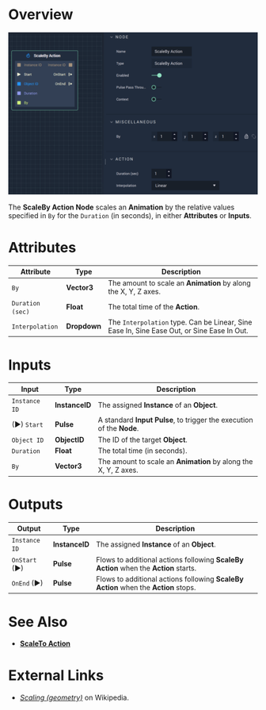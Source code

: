 # Overview

![The ScaleBy Action Node.](../../.gitbook/assets/scalebyaction.png)

The **ScaleBy Action Node** scales an **Animation** by the relative values specified in `By` for the `Duration` (in seconds), in either **Attributes** or **Inputs**.

# Attributes

|Attribute|Type|Description|
|---|---|---|
|`By`|**Vector3**| The amount to scale an **Animation** by along the X, Y, Z axes.|
|`Duration (sec)`|**Float**|The total time of the **Action**.|
|`Interpolation`|**Dropdown**|The `Interpolation` type. Can be Linear, Sine Ease In, Sine Ease Out, or Sine Ease In Out.|

# Inputs

|Input|Type|Description|
|---|---|---|
|`Instance ID`| **InstanceID** | The assigned **Instance** of an **Object**.|
|(►) `Start`|**Pulse**|A standard **Input Pulse**, to trigger the execution of the **Node**.|
|`Object ID`|**ObjectID**|The ID of the target **Object**.|
|`Duration`|**Float**|The total time (in seconds).|
|`By`|**Vector3**| The amount to scale an **Animation** by along the X, Y, Z axes.|

# Outputs

|Output|Type|Description|
|---|---|---|
|`Instance ID`|**InstanceID**|The assigned **Instance** of an **Object**.|
|`OnStart` (►)|**Pulse**|Flows to additional actions following **ScaleBy Action** when the **Action** starts.|
|`OnEnd` (►)|**Pulse**|Flows to additional actions following **ScaleBy Action** when the **Action** stops.|


# See Also

* [**ScaleTo Action**](scaletoaction.md)

# External Links

* [*Scaling (geometry)*](https://en.wikipedia.org/wiki/Scaling_%28geometry%29) on Wikipedia.

